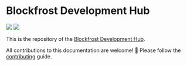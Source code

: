 # Blockfrost Development Hub

<a href="https://fivebinaries.com/" alt="Five Binaries">
 <img src="https://img.shields.io/badge/made%20by-Five%20Binaries-darkviolet.svg?style=flat-square" /></a>
<a href="https://blockfrost.io/" alt="Blockfrost">
 <img src="https://img.shields.io/badge/built%20on-Blockfrost.io-blue.svg?style=flat-square" /></a>

<br/>

This is the repository of the [Blockfrost Development Hub](https://blockfrost.dev/).

All contributions to this documentation are welcome! :rocket: Please follow the [contributing]("https://blockfrost.dev/docs/contributing) guide.

